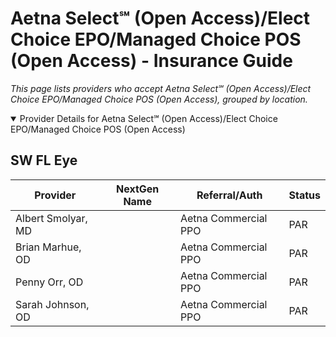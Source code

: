 # Aetna Select℠ (Open Access)/Elect Choice EPO/Managed Choice POS (Open Access) - Insurance Guide

*This page lists providers who accept Aetna Select℠ (Open Access)/Elect Choice EPO/Managed Choice POS (Open Access), grouped by location.*

<details open><summary>Provider Details for Aetna Select℠ (Open Access)/Elect Choice EPO/Managed Choice POS (Open Access)</summary>

## SW FL Eye

| Provider | NextGen Name | Referral/Auth | Status |
|----------|-------------|--------------|--------|
| Albert Smolyar, MD |  | Aetna Commercial PPO | PAR |
| Brian Marhue, OD |  | Aetna Commercial PPO | PAR |
| Penny Orr, OD |  | Aetna Commercial PPO | PAR |
| Sarah Johnson, OD |  | Aetna Commercial PPO | PAR |

</details>

